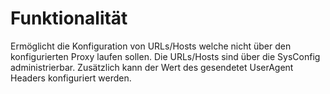 # Funktionalität

Ermöglicht die Konfiguration von URLs/Hosts welche nicht über den konfigurierten Proxy laufen sollen. Die URLs/Hosts sind über die SysConfig administrierbar. Zusätzlich kann der Wert des gesendetet UserAgent Headers konfiguriert werden.
